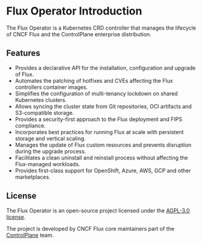 # Flux Operator Introduction

The Flux Operator is a Kubernetes CRD controller that manages
the lifecycle of CNCF Flux and the ControlPlane enterprise distribution.

## Features

- Provides a declarative API for the installation, configuration and upgrade of Flux.
- Automates the patching of hotfixes and CVEs affecting the Flux controllers container images.
- Simplifies the configuration of multi-tenancy lockdown on shared Kubernetes clusters.
- Allows syncing the cluster state from Git repositories, OCI artifacts and S3-compatible storage.
- Provides a security-first approach to the Flux deployment and FIPS compliance.
- Incorporates best practices for running Flux at scale with persistent storage and vertical scaling.
- Manages the update of Flux custom resources and prevents disruption during the upgrade process.
- Facilitates a clean uninstall and reinstall process without affecting the Flux-managed workloads.
- Provides first-class support for OpenShift, Azure, AWS, GCP and other marketplaces.

## License

The Flux Operator is an open-source project licensed under the
[AGPL-3.0 license](https://github.com/controlplaneio-fluxcd/flux-operator/blob/main/LICENSE).

The project is developed by CNCF Flux core maintainers part of the [ControlPlane](https://control-plane.io) team.
